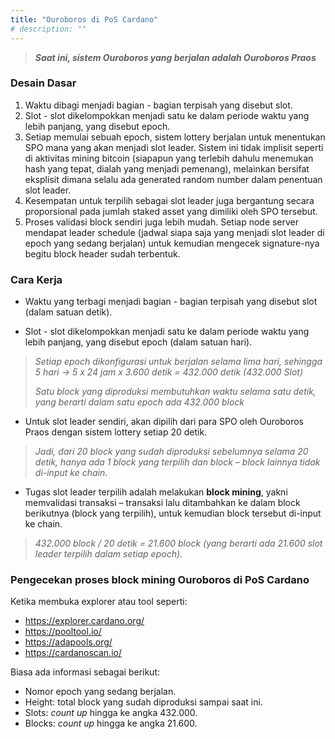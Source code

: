 ```yaml
---
title: "Ouroboros di PoS Cardano"
# description: ""
---
```


> ***Saat ini, sistem Ouroboros yang berjalan adalah Ouroboros Praos***

### Desain Dasar

1. Waktu dibagi menjadi bagian - bagian terpisah yang disebut slot.
2. Slot - slot dikelompokkan menjadi satu ke dalam periode waktu yang lebih panjang, yang disebut epoch.
3. Setiap memulai sebuah epoch, sistem lottery berjalan untuk menentukan SPO mana yang akan menjadi slot leader. Sistem ini tidak implisit seperti di aktivitas mining bitcoin (siapapun yang terlebih dahulu menemukan hash yang tepat, dialah yang menjadi pemenang), melainkan bersifat eksplisit dimana selalu ada generated random number dalam penentuan slot leader.
4. Kesempatan untuk terpilih sebagai slot leader juga bergantung secara proporsional pada jumlah staked asset yang dimiliki oleh SPO tersebut.
5. Proses validasi block sendiri juga lebih mudah. Setiap node server mendapat leader schedule (jadwal siapa saja yang menjadi slot leader di epoch yang sedang berjalan) untuk kemudian mengecek signature-nya begitu block header sudah terbentuk.

### Cara Kerja

* Waktu yang terbagi menjadi bagian - bagian terpisah yang disebut slot (dalam satuan detik).

* Slot - slot dikelompokkan menjadi satu ke dalam periode waktu yang lebih panjang, yang disebut epoch (dalam satuan hari).

> *Setiap epoch dikonfigurasi untuk berjalan selama lima hari, sehingga 5 hari → 5 x 24 jam x 3.600 detik = 432.000 detik (432.000 Slot)*
>
> *Satu block yang diproduksi membutuhkan waktu selama satu detik, yang berarti dalam satu epoch ada 432.000 block*

* Untuk slot leader sendiri, akan dipilih dari para SPO oleh Ouroboros Praos dengan sistem lottery setiap 20 detik.

> *Jadi, dari 20 block yang sudah diproduksi sebelumnya selama 20 detik, hanya ada 1 block yang terpilih dan block – block lainnya tidak di-input ke chain*.

* Tugas slot leader terpilih adalah melakukan **block mining**, yakni memvalidasi transaksi – transaksi lalu ditambahkan ke dalam block berikutnya (block yang terpilih), untuk kemudian block tersebut di-input ke chain.

> *432.000 block / 20 detik = 21.600 block (yang berarti ada 21.600 slot leader terpilih dalam setiap epoch)*.

### Pengecekan proses block mining Ouroboros di PoS Cardano

Ketika membuka explorer atau tool seperti:

* <https://explorer.cardano.org/>
* <https://pooltool.io/>
* <https://adapools.org/>
* <https://cardanoscan.io/>

Biasa ada informasi sebagai berikut:

* Nomor epoch yang sedang berjalan.
* Height: total block yang sudah diproduksi sampai saat ini.
* Slots: *count up* hingga ke angka 432.000.
* Blocks: *count up* hingga ke angka 21.600.